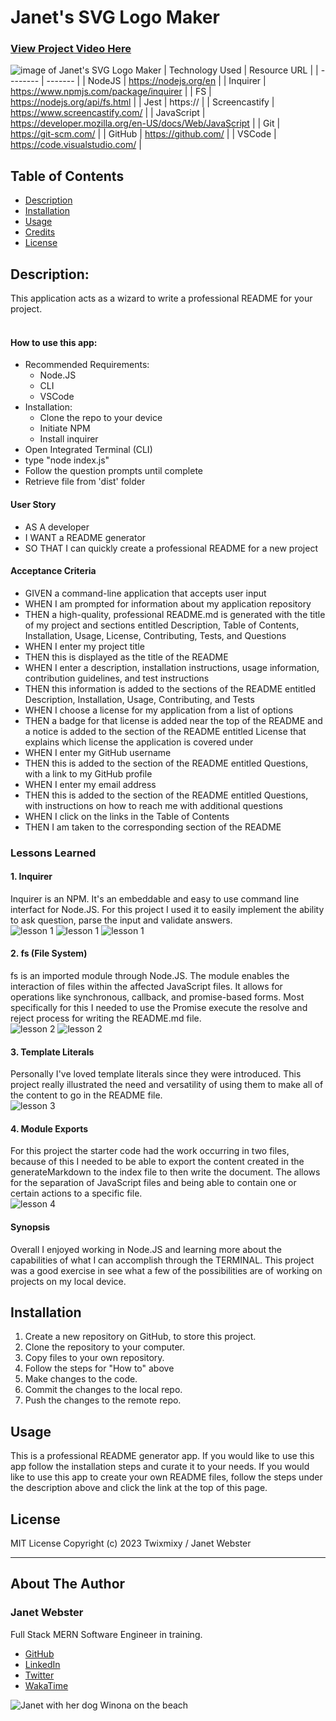 # Janet's SVG Logo Maker

### [View Project Video Here](https:// "Janet's SVG Logo Maker")<br />
![image of Janet's SVG Logo Maker](assets/img/projectimage.png "image of Janet's SVG Logo Maker")
| Technology Used    | Resource URL |
| --------  | ------- |
| NodeJS      | https://nodejs.org/en |
| Inquirer      | https://www.npmjs.com/package/inquirer |
| FS      | https://nodejs.org/api/fs.html |
| Jest      | https:// |
| Screencastify | https://www.screencastify.com/ |
| JavaScript | https://developer.mozilla.org/en-US/docs/Web/JavaScript |
| Git       | https://git-scm.com/ |
| GitHub     | https://github.com/ |
| VSCode    | https://code.visualstudio.com/ |


## Table of Contents

* [Description](#description)
* [Installation](#installation)
* [Usage](#usage)
* [Credits](#credits)
* [License](#license)

## Description:
This application acts as a wizard to write a professional README for your project.<br />
<br />

#### How to use this app:

* Recommended Requirements: 
  * Node.JS
  * CLI
  * VSCode 
* Installation:
  * Clone the repo to your device 
  * Initiate NPM 
  * Install inquirer 
* Open Integrated Terminal (CLI) 
* type "node index.js" 
* Follow the question prompts until complete 
* Retrieve file from 'dist' folder

#### User Story
- AS A developer
- I WANT a README generator
- SO THAT I can quickly create a professional README for a new project

#### Acceptance Criteria
- GIVEN a command-line application that accepts user input
- WHEN I am prompted for information about my application repository
- THEN a high-quality, professional README.md is generated with the title of my project and sections entitled Description, Table of Contents, Installation, Usage, License, Contributing, Tests, and Questions
- WHEN I enter my project title
- THEN this is displayed as the title of the README
- WHEN I enter a description, installation instructions, usage information, contribution guidelines, and test instructions
- THEN this information is added to the sections of the README entitled Description, Installation, Usage, Contributing, and Tests
- WHEN I choose a license for my application from a list of options
- THEN a badge for that license is added near the top of the README and a notice is added to the section of the README entitled License that explains which license the application is covered under
- WHEN I enter my GitHub username
- THEN this is added to the section of the README entitled Questions, with a link to my GitHub profile
- WHEN I enter my email address
- THEN this is added to the section of the README entitled Questions, with instructions on how to reach me with additional questions
- WHEN I click on the links in the Table of Contents
- THEN I am taken to the corresponding section of the README

### Lessons Learned

#### 1. Inquirer
Inquirer is an NPM. It's an embeddable and easy to use command line interfact for Node.JS. For this project I used it to easily implement the ability to ask question, parse the input and validate answers.
<br />
![lesson 1](assets/img/lesson1.png)
![lesson 1](assets/img/lesson1c.png)
![lesson 1](assets/img/lesson1b.png)

#### 2. fs (File System)
fs is an imported module through Node.JS. The module enables the interaction of files within the affected JavaScript files. It allows for operations like synchronous, callback, and promise-based forms. Most specifically for this I needed to use the Promise execute the resolve and reject process for writing the README.md file.
<br />
![lesson 2](assets/img/lesson2.png)
![lesson 2](assets/img/lesson2b.png)

#### 3. Template Literals
Personally I've loved template literals since they were introduced. This project really illustrated the need and versatility of using them to make all of the content to go in the README file.
<br />
![lesson 3](assets/img/lesson3.png)

#### 4. Module Exports
For this project the starter code had the work occurring in two files, because of this I needed to be able to export the content created in the generateMarkdown to the index file to then write the document. The allows for the separation of JavaScript files and being able to contain one or certain actions to a specific file.
<br />
![lesson 4](assets/img/lesson4.png)

#### Synopsis
Overall I enjoyed working in Node.JS and learning more about the capabilities of what I can accomplish through the TERMINAL. This project was a good exercise in see what a few of the possibilities are of working on projects on my local device.

## Installation

1. Create a new repository on GitHub, to store this project.
2. Clone the repository to your computer.
3. Copy files to your own repository.
4. Follow the steps for "How to" above
5. Make changes to the code.
6. Commit the changes to the local repo.
7. Push the changes to the remote repo.

## Usage

This is a professional README generator app. If you would like to use this app follow the installation steps and curate it to your needs. If you would like to use this app to create your own README files, follow the steps under the description above and click the link at the top of this page.

## License

MIT License
Copyright (c) 2023 Twixmixy / Janet Webster

<hr />

## About The Author
### Janet Webster
Full Stack MERN Software Engineer in training.

- [GitHub](https://github.com/TwixmixyJanet/)
- [LinkedIn](https://www.linkedin.com/in/twixmixy/)
- [Twitter](https://twitter.com/Twixmixy)
- [WakaTime](https://wakatime.com/@Twixmixy)

![Janet with her dog Winona on the beach](https://avatars.githubusercontent.com/u/117195025?v=4)
